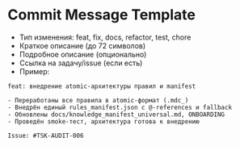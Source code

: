 # Commit Message Template

- Тип изменения: feat, fix, docs, refactor, test, chore
- Краткое описание (до 72 символов)
- Подробное описание (опционально)
- Ссылка на задачу/issue (если есть)
- Пример:

```
feat: внедрение atomic-архитектуры правил и manifest

- Переработаны все правила в atomic-формат (.mdc_)
- Внедрён единый rules_manifest.json с @-references и fallback
- Обновлены docs/knowledge_manifest_universal.md, ONBOARDING
- Проведён smoke-тест, архитектура готова к внедрению

Issue: #TSK-AUDIT-006
``` 